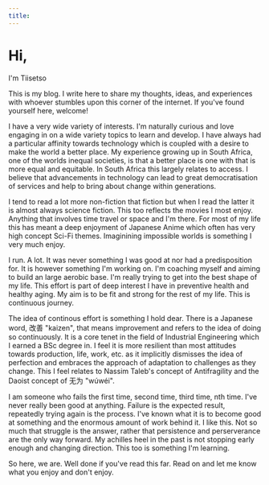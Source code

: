 ```yaml
---
title:
---
```


# Hi,

I'm Tiisetso

This is my blog. I write here to share my thoughts, ideas, and experiences with whoever stumbles upon this corner of the internet. If you've found yourself here, welcome!

I have a very wide variety of interests. I'm naturally curious and love engaging in on a wide variety topics to learn and develop. I have always had a particular affinity towards technology which is coupled with a desire to make the world a better place. My experience growing up in South Africa, one of the worlds inequal societies, is that a better place is one with that is more equal and equitable. In South Africa this largely relates to access. I believe that advancements in technology can lead to great democratisation of services and help to bring about change within generations.

I tend to read a lot more non-fiction that fiction but when I read the latter it is almost always science fiction. This too reflects the movies I most enjoy. Anything that involves time travel or space and I'm there. For most of my life this has meant a deep enjoyment of Japanese Anime which often has very high concept Sci-Fi themes. Imaginining impossible worlds is something I very much enjoy.

I run. A lot. It was never something I was good at nor had a predisposition for. It is however something I'm working on. I'm coaching myself and aiming to build an large aerobic base. I'm really trying to get into the best shape of my life. This effort is part of deep interest I have in preventive health and healthy aging. My aim is to be fit and strong for the rest of my life. This is continuous journey.

The idea of continous effort is something I hold dear. There is a Japanese word, 改善 "kaizen", that means improvement and refers to the idea of doing so continuously. It is a core tenet in the field of Industrial Engineering which I earned a BSc degree in. I feel it is more resilient than most attitudes towards production, life, work, etc. as it implicitly dismisses the idea of perfection and embraces the approach of adaptation to challenges as they change. This I feel relates to Nassim Taleb's concept of Antifragility and the Daoist concept of 无为 "wúwéi".

I am someone who fails the first time, second time, third time, nth time. I've never really been good at anything. Failure is the expected result, repeatedly trying again is the process. I've known what it is to become good at something and the enormous amount of work behind it. I like this. Not so much that struggle is the answer, rather that persistence and perserverance are the only way forward. My achilles heel in the past is not stopping early enough and changing direction. This too is something I'm learning.

So here, we are. Well done if you've read this far. Read on and let me know what you enjoy and don't enjoy.
